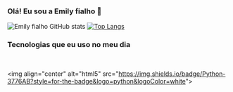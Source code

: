 ### Olá! Eu sou a Emily fialho 👋


![Emily fialho GitHub stats](https://github-readme-stats.vercel.app/api?username=toddy02&show_icons=true&theme=tokyonight)
[![Top Langs](https://github-readme-stats.vercel.app/api/top-langs/?username=toddy02&langs_count=8)](https://github.com/anuraghazra/github-readme-stats)

### Tecnologias que eu uso no meu dia

<div style="display: inline_block"></br>

<img align="center" alt="html5" src="https://img.shields.io/badge/Python-3776AB?style=for-the-badge&logo=python&logoColor=white"&gt;

</div>
